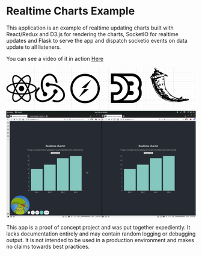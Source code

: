 # Realtime Charts Example
This application is an example of realtime updating charts built with React/Redux and D3.js for rendering the charts, SocketIO for realtime updates and Flask to serve the app and dispatch socketio events on data update to all listeners.

You can see a video of it in action [Here](https://www.loom.com/share/9d6bfc839a834d8bb0982e4ddb7a489e)

![logos](https://github.com/Cameleopardus/D3-React-Realtime-Charts/blob/main/.readme_images/logos.png?raw=true)
![screenshot](https://github.com/Cameleopardus/D3-React-Realtime-Charts/blob/main/.readme_images/realtime_charts.gif?raw=true)

This app is a proof of concept project and was put together expediently. It lacks documentation entirely and may contain random logging or debugging output. It is not intended to be used in a production environment and makes no claims towards best practices.
